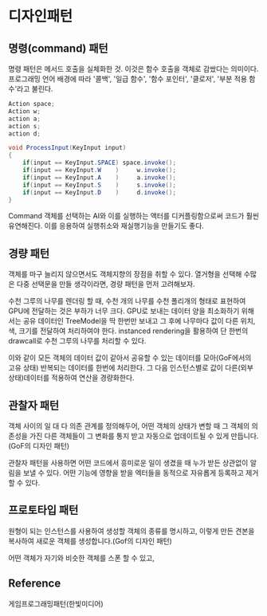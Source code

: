 # 디자인패턴

## 명령(command) 패턴

명령 패턴은 메서드 호출을 실체화한 것. 이것은 함수 호출을 객체로 감쌌다는 의미이다. 프로그래밍 언어 배경에 따라 '콜백', '일급 함수', '함수 포인터', '클로저', '부분 적용 함수'라고 불린다.

```C#
Action space;
Action w;
action a;
action s;
action d;

void ProcessInput(KeyInput input)
{
    if(input == KeyInput.SPACE) space.invoke();
    if(input == KeyInput.W    )     w.invoke();
    if(input == KeyInput.A    )     a.invoke();
    if(input == KeyInput.S    )     s.invoke();
    if(input == KeyInput.D    )     d.invoke();
}
```

Command 객체를 선택하는 AI와 이를 실행하는 액터를 디커플링함으로써 코드가 훨씬 유연해진다. 이를 응용하여 실행취소와 재실행기능을 만들기도 좋다.

## 경량 패턴

객체를 마구 늘리지 않으면서도 객체지향의 장점을 취할 수 있다. 열거형을 선택해 수많은 다중 선택문을 만들 생각이라면, 경량 패턴을 먼저 고려해보자.

수천 그루의 나무를 렌더링 할 때, 수천 개의 나무를 수천 폴리개의 형태로 표현하여 GPU에 전달하는 것은 부하가 너무 크다. GPU로 보내는 데이터 양을 최소화하기 위해서는 공유 데이터인 TreeModel을 딱 한번만 보내고 그 후에 나무마다 값이 다른 위치, 색, 크기를 전달하여 처리하여야 한다. instanced rendering을 활용하여 단 한번의 drawcall로 수천 그루의 나무를 처리할 수 있다.

이와 같이 모든 객체의 데이터 값이 같아서 공유할 수 있는 데이터를 모아(GoF에서의 고유 상태) 반복되는 데이터를 한번에 처리한다. 그 다음 인스턴스별로 값이 다른(외부 상태)데이터를 적용하여 연산을 경량화한다.

## 관찰자 패턴

객체 사이의 일 대 다 의존 관계를 정의해두어, 어떤 객체의 상태가 변할 때 그 객체의 의존성을 가진 다른 객체들이 그 변화를 통지 받고 자동으로 업데이트될 수 있게 만듭니다.(GoF의 디자인 패턴)

관찰자 패턴을 사용하면 어떤 코드에서 흥미로운 일이 생겼을 때 누가 받든 상관없이 알림을 보낼 수 있다. 어떤 기능에 영향을 받을 엑터들을 동적으로 자유롭게 등록하고 제거할 수 있다.

## 프로토타입 패턴

원형이 되는 인스턴스를 사용하여 생성할 객체의 종류를 명시하고, 이렇게 만든 견본을 복사하여 새로운 객체를 생성합니다.(Gof의 디자인 패턴)

어떤 객체가 자기와 비슷한 객체를 스폰 할 수 있고,  

## Reference

게임프로그래밍패턴(한빛미디어)